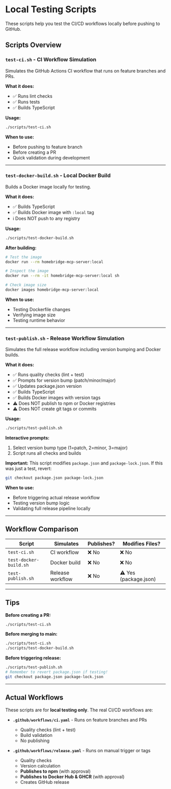 # Local Testing Scripts

These scripts help you test the CI/CD workflows locally before pushing to GitHub.

## Scripts Overview

### `test-ci.sh` - CI Workflow Simulation
Simulates the GitHub Actions CI workflow that runs on feature branches and PRs.

**What it does:**
- ✅ Runs lint checks
- ✅ Runs tests
- ✅ Builds TypeScript

**Usage:**
```bash
./scripts/test-ci.sh
```

**When to use:**
- Before pushing to feature branch
- Before creating a PR
- Quick validation during development

---

### `test-docker-build.sh` - Local Docker Build
Builds a Docker image locally for testing.

**What it does:**
- ✅ Builds TypeScript
- ✅ Builds Docker image with `:local` tag
- ℹ️  Does NOT push to any registry

**Usage:**
```bash
./scripts/test-docker-build.sh
```

**After building:**
```bash
# Test the image
docker run --rm homebridge-mcp-server:local

# Inspect the image
docker run --rm -it homebridge-mcp-server:local sh

# Check image size
docker images homebridge-mcp-server:local
```

**When to use:**
- Testing Dockerfile changes
- Verifying image size
- Testing runtime behavior

---

### `test-publish.sh` - Release Workflow Simulation
Simulates the full release workflow including version bumping and Docker builds.

**What it does:**
- ✅ Runs quality checks (lint + test)
- ✅ Prompts for version bump (patch/minor/major)
- ✅ Updates package.json version
- ✅ Builds TypeScript
- ✅ Builds Docker images with version tags
- ⚠️  Does NOT publish to npm or Docker registries
- ⚠️  Does NOT create git tags or commits

**Usage:**
```bash
./scripts/test-publish.sh
```

**Interactive prompts:**
1. Select version bump type (1=patch, 2=minor, 3=major)
2. Script runs all checks and builds

**Important:**
This script modifies `package.json` and `package-lock.json`. If this was just a test, revert:
```bash
git checkout package.json package-lock.json
```

**When to use:**
- Before triggering actual release workflow
- Testing version bump logic
- Validating full release pipeline locally

---

## Workflow Comparison

| Script | Simulates | Publishes? | Modifies Files? |
|--------|-----------|------------|-----------------|
| `test-ci.sh` | CI workflow | ❌ No | ❌ No |
| `test-docker-build.sh` | Docker build | ❌ No | ❌ No |
| `test-publish.sh` | Release workflow | ❌ No | ⚠️ Yes (package.json) |

---

## Tips

**Before creating a PR:**
```bash
./scripts/test-ci.sh
```

**Before merging to main:**
```bash
./scripts/test-ci.sh
./scripts/test-docker-build.sh
```

**Before triggering release:**
```bash
./scripts/test-publish.sh
# Remember to revert package.json if testing!
git checkout package.json package-lock.json
```

---

## Actual Workflows

These scripts are for **local testing only**. The real CI/CD workflows are:

- **`.github/workflows/ci.yaml`** - Runs on feature branches and PRs
  - Quality checks (lint + test)
  - Build validation
  - No publishing

- **`.github/workflows/release.yaml`** - Runs on manual trigger or tags
  - Quality checks
  - Version calculation
  - **Publishes to npm** (with approval)
  - **Publishes to Docker Hub & GHCR** (with approval)
  - Creates GitHub release
